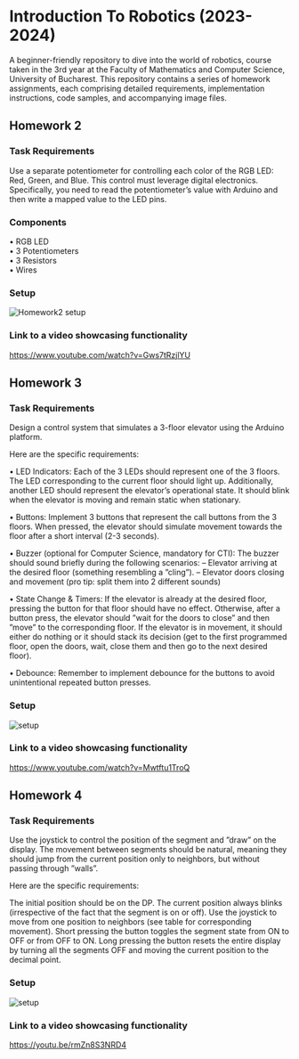 # Introduction To Robotics (2023-2024)
A beginner-friendly repository to dive into the world of robotics, course taken in the 3rd year at the Faculty of Mathematics and Computer Science, University of Bucharest.
This repository contains a series of homework assignments, each comprising detailed requirements, implementation instructions, code samples, and accompanying image files.

## Homework 2
### Task Requirements
Use a separate potentiometer for controlling each color of the RGB LED: Red,
Green, and Blue. This control must leverage digital electronics. Specifically,
you need to read the potentiometer’s value with Arduino and then write a
mapped value to the LED pins.
### Components
• RGB LED <br />
• 3 Potentiometers <br />
• 3 Resistors <br />
• Wires
### Setup
![Homework2 setup](https://github.com/AncaaO/IntroductionToRobotics/assets/92025959/1eccb316-d90e-4d86-943a-d89dff2b5e6c)

### Link to a video showcasing functionality
https://www.youtube.com/watch?v=Gws7tRzjlYU

## Homework 3
### Task Requirements
Design a control system that simulates a 3-floor elevator using the Arduino
platform. 

Here are the specific requirements:

• LED Indicators: Each of the 3 LEDs should represent one of the 3 floors.
The LED corresponding to the current floor should light up. Additionally,
another LED should represent the elevator’s operational state. It should
blink when the elevator is moving and remain static when stationary.<br />

• Buttons: Implement 3 buttons that represent the call buttons from the
3 floors. When pressed, the elevator should simulate movement towards
the floor after a short interval (2-3 seconds).<br />

• Buzzer (optional for Computer Science, mandatory for CTI):
The buzzer should sound briefly during the following scenarios:
– Elevator arriving at the desired floor (something resembling a ”cling”).
– Elevator doors closing and movement (pro tip: split them into 2
different sounds)<br />

• State Change & Timers: If the elevator is already at the desired floor,
pressing the button for that floor should have no effect. Otherwise, after
a button press, the elevator should ”wait for the doors to close” and then
”move” to the corresponding floor. If the elevator is in movement, it
should either do nothing or it should stack its decision (get to the first
programmed floor, open the doors, wait, close them and then go to the
next desired floor).<br />

• Debounce: Remember to implement debounce for the buttons to avoid
unintentional repeated button presses.<br />

### Setup
![setup](https://github.com/AncaaO/IntroductionToRobotics/assets/92025959/6cc06e92-6609-40cd-81d6-54f553d1e471)

### Link to a video showcasing functionality
https://www.youtube.com/watch?v=Mwtftu1TroQ

## Homework 4
### Task Requirements
Use the joystick to control the position of the segment 
and ”draw” on the display. The movement between segments
should be natural, meaning they should jump from the current position
only to neighbors, but without passing through ”walls”.

Here are the specific requirements:

The initial position should be on the DP. The current
position always blinks (irrespective of the fact that the segment is on or
off). Use the joystick to move from one position to neighbors (see table for
corresponding movement). Short pressing the button toggles the segment
state from ON to OFF or from OFF to ON. Long pressing the button
resets the entire display by turning all the segments OFF and moving the
current position to the decimal point. 

### Setup
![setup](https://github.com/AncaaO/IntroductionToRobotics/assets/92025959/cf6b0bb7-c10f-4869-bed9-3dcd176caf69)


### Link to a video showcasing functionality
https://youtu.be/rmZn8S3NRD4
